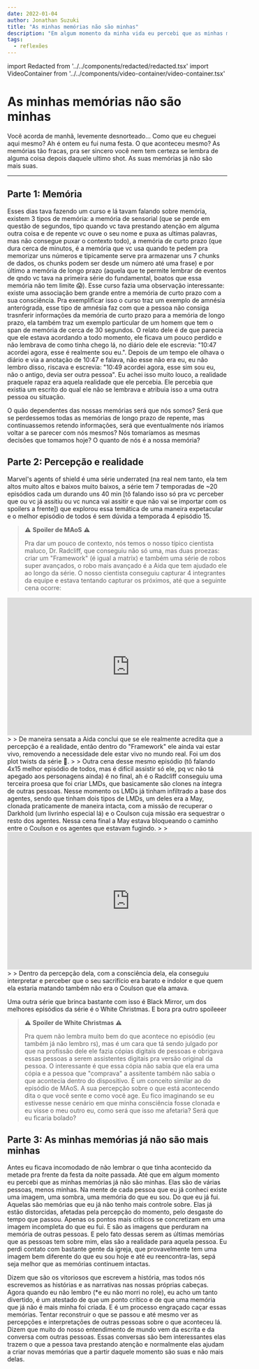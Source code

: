 ```yaml
---
date: 2022-01-04
author: Jonathan Suzuki
title: "As minhas memórias não são minhas"
description: "Em algum momento da minha vida eu percebi que as minhas memórias não são minhas..."
tags:
  - reflexões
---
```


import Redacted from '../../components/redacted/redacted.tsx'
import VideoContainer from '../../components/video-container/video-container.tsx'

# As minhas memórias não são minhas

Você acorda de manhã, levemente desnorteado... Como que eu cheguei aqui mesmo? Ah é ontem eu fui numa festa. O que aconteceu mesmo? As memórias tão fracas, pra ser sincero você nem tem certeza se lembra de alguma coisa depois daquele ultimo shot. As suas memórias já não são mais suas.

---

## Parte 1: Memória

Esses dias tava fazendo um curso e lá tavam falando sobre memória, existem 3 tipos de memória: a memória de sensorial (que se perde em questão de segundos, tipo quando vc tava prestando atenção em alguma outra coisa e de repente vc ouve o seu nome e puxa as ultimas palavras, mas não consegue puxar o contexto todo), a memória de curto prazo (que dura cerca de minutos, é a memória que vc usa quando te pedem pra memorizar uns números e tipicamente serve pra armazenar uns 7 chunks de dados, os chunks podem ser desde um número até uma frase) e por último a memória de longo prazo (aquela que te permite lembrar de eventos de qndo vc tava na primeira série do fundamental, boatos que essa memória não tem limite 😱). Esse curso fazia uma observação interessante: existe uma associação bem grande entre a memória de curto prazo com a sua consciência. Pra exemplificar isso o curso traz um exemplo de amnésia anterógrada, esse tipo de amnésia faz com que a pessoa não consiga trasnferir informações da memória de curto prazo para a memória de longo prazo, ela também traz um exemplo particular de um homem que tem o span de memória de cerca de 30 segundos. O relato dele é de que parecia que ele estava acordando a todo momento, ele ficava um pouco perdido e não lembrava de como tinha chego lá, no diário dele ele escrevia: "10:47 acordei agora, esse é realmente sou eu.". Depois de um tempo ele olhava o diário e via a anotação de 10:47 e falava, não esse não era eu, eu não lembro disso, riscava e escrevia: "10:49 acordei agora, esse sim sou eu, não o antigo, devia ser outra pessoa". Eu achei isso muito louco, a realidade praquele rapaz era aquela realidade que ele percebia. Ele percebia que existia um escrito do qual ele não se lembrava e atribuia isso a uma outra pessoa ou situação.

O quão dependentes das nossas memórias será que nós somos? Será que se perdessemos todas as memórias de longo prazo de repente, mas continuassemos retendo informações, será que eventualmente nós iríamos voltar a se parecer com nós mesmos? Nós tomaríamos as mesmas decisões que tomamos hoje? O quanto de nós é a nossa memória?

## Parte 2: Percepção e realidade

Marvel's agents of shield é uma série underrated (na real nem tanto, ela tem altos muito altos e baixos muito baixos, a série tem 7 temporadas de ~20 episódios cada um durando uns 40 min [tô falando isso só pra vc perceber que ou vc já assitiu ou vc nunca vai assitir e que não vai se importar com os spoilers a frente]) que explorou essa temática de uma maneira expetacular e o melhor episódio de todos é sem dúvida a temporada 4 episódio 15.

> ⚠️ **Spoiler de MAoS** ⚠️
>
> Pra dar um pouco de contexto, nós temos o nosso típico cientista maluco, Dr. Radcliff, que conseguiu não só uma, mas duas proezas: criar um "Framework" (é igual a matrix) e também uma série de robos super avançados, o robo mais avançado é a Aida que tem ajudado ele ao longo da série. O nosso cientista conseguiu capturar 4 integrantes da equipe e estava tentando capturar os próximos, até que a seguinte cena ocorre:
>
> <VideoContainer>
  <iframe width="560" height="315" src="https://www.youtube.com/embed/lpCE_4cMGDk" title="YouTube video player" frameborder="0" allow="accelerometer; autoplay; clipboard-write; encrypted-media; gyroscope; picture-in-picture" allowfullscreen></iframe>
</VideoContainer>
>
> De maneira sensata a Aida conclui que se ele realmente acredita que a percepção é a realidade, então dentro do "Framework" ele ainda vai estar vivo, removendo a necessidade dele estar vivo no mundo real. Foi um dos plot twists da série 🤯.
>
> Outra cena desse mesmo episódio (tô falando 4x15 melhor episódio de todos, mas é difícil assistir só ele, pq vc não tá apegado aos personagens ainda) é no final, ah é o Radcliff conseguiu uma terceira proesa que foi criar LMDs, que basicamente são clones na íntegra de outras pessoas. Nesse momento os LMDs já tinham infiltrado a base dos agentes, sendo que tinham dois tipos de LMDs, um deles era a May, clonada praticamente de maneira intacta, com a missão de recuperar o Darkhold (um livrinho especial lá) e o Coulson cuja missão era sequestrar o resto dos agentes. Nessa cena final a May estava bloqueando o caminho entre o Coulson e os agentes que estavam fugindo.
>
> <VideoContainer>
  <iframe width="560" height="315" src="https://www.youtube.com/embed/2bCHEylEM1Q" title="YouTube video player" frameborder="0" allow="accelerometer; autoplay; clipboard-write; encrypted-media; gyroscope; picture-in-picture" allowfullscreen></iframe>
</VideoContainer>
>
> Dentro da percepção dela, com a consciência dela, ela conseguiu interpretar e perceber que o seu sacrifício era barato e indolor e que quem ela estaria matando também não era o Coulson que ela amava.

Uma outra série que brinca bastante com isso é Black Mirror, um dos melhores episódios da série é o White Christmas. E bora pra outro spoileeer

> ⚠️ **Spoiler de White Christmas** ⚠️
>
> Pra quem não lembra muito bem do que acontece no episódio (eu também já não lembro rs), mas é um cara que tá sendo julgado por que na profissão dele ele fazia cópias digitais de pessoas e obrigava essas pessoas a serem assistentes digitais pra versão original da pessoa. O interessante é que essa cópia não sabia que ela era uma cópia e a pessoa que "comprava" a assitente também não sabia o que acontecia dentro do dispositivo. É um conceito similar ao do episódio de MAoS. A sua percepção sobre o que está acontecendo dita o que você sente e como você age. Eu fico imaginando se eu estivesse nesse cenário em que minha consciência fosse clonada e eu visse o meu outro eu, como será que isso me afetaria? Será que eu ficaria bolado?

## Parte 3: As minhas memórias já não são mais minhas

Antes eu ficava incomodado de não lembrar o que tinha acontecido da metade pra frente da festa da noite passada. Até que em algum momento eu percebi que as minhas memórias já não são minhas. Elas são de várias pessoas, menos minhas. Na mente de cada pessoa que eu já conheci existe uma imagem, uma sombra, uma memória do que eu sou. Do que eu já fui. Aquelas são memórias que eu já não tenho mais controle sobre. Elas já estão distorcidas, afetadas pela percepção do momento, pelo desgaste do tempo que passou. Apenas os pontos mais críticos se concretizam em uma imagem incompleta do que eu fui. E são as imagens que perduram na memória de outras pessoas. E pelo fato dessas serem as últimas memórias que as pessoas tem sobre mim, elas são a realidade para aquela pessoa. Eu perdi contato com bastante gente da igreja, que provavelmente tem uma imagem bem diferente do que eu sou hoje e até eu reencontra-las, sepá seja melhor que as memórias continuem intactas.

Dizem que são os vitoriosos que escrevem a história, mas todos nós escrevemos as histórias e as narrativas nas nossas próprias cabeças. Agora quando eu não lembro (*e eu não morri no role), eu acho um tanto divertido, é um atestado de que um ponto crítico e de que uma memória que já não é mais minha foi criada. E é um processo engraçado caçar essas memórias. Tentar reconstruir o que se passou e até mesmo ver as percepções e interpretações de outras pessoas sobre o que aconteceu lá. Dizem que muito do nosso entendimento de mundo vem da escrita e da conversa com outras pessoas. Essas conversas são bem interessantes elas trazem o que a pessoa tava prestando atenção e normalmente elas ajudam a criar novas memórias que a partir daquele momento são suas e não mais delas.

